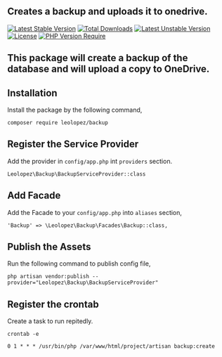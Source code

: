 ## Creates a backup and uploads it to onedrive.

[![Latest Stable Version](http://poser.pugx.org/leolopez/backup/v)](https://packagist.org/packages/leolopez/backup) 
[![Total Downloads](http://poser.pugx.org/leolopez/backup/downloads)](https://packagist.org/packages/leolopez/backup) 
[![Latest Unstable Version](http://poser.pugx.org/leolopez/backup/v/unstable)](https://packagist.org/packages/leolopez/backup) 
[![License](http://poser.pugx.org/leolopez/backup/license)](https://packagist.org/packages/leolopez/backup) 
[![PHP Version Require](http://poser.pugx.org/leolopez/backup/require/php)](https://packagist.org/packages/leolopez/backup)

## This package will create a backup of the database and will upload a copy to OneDrive.

## Installation

Install the package by the following command,

    composer require leolopez/backup
    
## Register the Service Provider

Add the provider in `config/app.php` int `providers` section.
    
    Leolopez\Backup\BackupServiceProvider::class
    
## Add Facade

Add the Facade to your `config/app.php` into `aliases` section,

    'Backup' => \Leolopez\Backup\Facades\Backup::class,

## Publish the Assets

Run the following command to publish config file,

    php artisan vendor:publish --provider="Leolopez\Backup\BackupServiceProvider"

## Register the crontab
Create a task to run repitedly.

    crontab -e

    0 1 * * * /usr/bin/php /var/www/html/project/artisan backup:create
